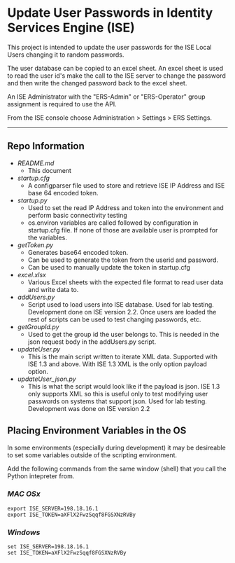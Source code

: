 
# Update User Passwords in Identity Services Engine (ISE) 


This project is intended to update the user passwords for the ISE Local Users changing it to random passwords.

The user database can be copied to an excel sheet. An excel sheet is used to read the user id's make the call to the ISE server to change the password and then write the changed password back to the excel sheet.

An ISE Administrator with the "ERS-Admin" or "ERS-Operator" group assignment is required to use the API. 

From the ISE console choose Administration > Settings > ERS Settings.

 
--- 

## Repo Information
* *README.md*
	* This document
* *startup.cfg*
	* A configparser file used to store and retrieve ISE IP Address and ISE base 64 encoded token.
* *startup.py*
	* Used to set the read IP Address and token into the environment and perform basic connectivity testing
	* os.environ variables are called followed by configuration in startup.cfg file. If none of those are available user is prompted for the variables.
* *getToken.py*
	* Generates base64 encoded token.
	* Can be used to generate the token from the userid and password.
	* Can be used to manually update the token in startup.cfg
* *excel.xlsx*
	* Various Excel sheets with the expected file format to read user data and write data to.
* *addUsers.py*
	* Script used to load users into ISE database. Used for lab testing. Development done on ISE version 2.2. 
Once users are loaded the rest of scripts can be used to test changing passwords, etc.
* *getGroupId.py*
	* Used to get the group id the user belongs to. This is needed in the json request body in the addUsers.py script.
* *updateUser.py*
	* This is the main script written to iterate XML data.
Supported with ISE 1.3 and above. With ISE 1.3 XML is the only option payload option.
* *updateUser_json.py*
	* This is what the script would look like if the payload is json. ISE 1.3 only supports XML so this is useful
only to test modifying user passwords on systems that support json.
Used for lab testing. Development was done on ISE version 2.2



## Placing Environment Variables in the OS
In some environments (especially during development) it may be desireable to set some variables outside of the scripting environment.

Add the following commands from the same window (shell) that you call the Python intepreter from.

### ***MAC OSx***
```
export ISE_SERVER=198.18.16.1
export ISE_TOKEN=aXFlX2FwzSqqf8FGSXNzRVBy
```

### ***Windows***
```
set ISE_SERVER=198.18.16.1
set ISE_TOKEN=aXFlX2FwzSqqf8FGSXNzRVBy
```



	
 